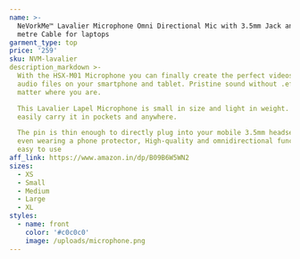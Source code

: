 ```yaml
---
name: >-
  NeVorkMe™ Lavalier Microphone Omni Directional Mic with 3.5mm Jack and 1.5
  metre Cable for laptops
garment_type: top
price: '259'
sku: NVM-lavalier
description_markdown >-
  With the HSX-M01 Microphone you can finally create the perfect videos and
  audio files on your smartphone and tablet. Pristine sound without .effort, no
  matter where you are.

  This Lavalier Lapel Microphone is small in size and light in weight. One can
  easily carry it in pockets and anywhere.

  The pin is thin enough to directly plug into your mobile 3.5mm headset jack
  even wearing a phone protector, High-quality and omnidirectional function,
  easy to use
aff_link: https://www.amazon.in/dp/B09B6W5WN2
sizes:
  - XS
  - Small
  - Medium
  - Large
  - XL
styles:
  - name: front
    color: '#c0c0c0'
    image: /uploads/microphone.png
---
```

